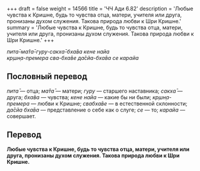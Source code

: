 +++
draft = false
weight = 14566
title = 'ЧЧ Ади 6.82'
description = 'Любые чувства к Кришне, будь то чувства отца, матери, учителя или друга, пронизаны духом служения. Такова природа любви к Шри Кришне.'
summary = 'Любые чувства к Кришне, будь то чувства отца, матери, учителя или друга, пронизаны духом служения. Такова природа любви к Шри Кришне.'
+++

_пита̄-ма̄та̄-гуру-сакха̄-бха̄ва кене найа  
кр̣шн̣а-премера сва-бха̄ве да̄сйа-бха̄ва се карайа_

## Пословный перевод

_пита̄_ — отца; _ма̄та̄_ — матери; _гуру_ — старшего наставника; _сакха̄_ — друга; _бха̄ва_ — чувства; _кене_ _найа_ — какие бы ни были; _кр̣шн̣а_\-_премера_ — любви к Кришне; _свабха̄ве_ — в естественной склонности; _да̄сйа_ _бха̄ва_ — представление о себе как о слуге; _се_ — то; _карайа_ — совершает.

## Перевод

**Любые чувства к Кришне, будь то чувства отца, матери, учителя или друга, пронизаны духом служения. Такова природа любви к Шри Кришне.**
